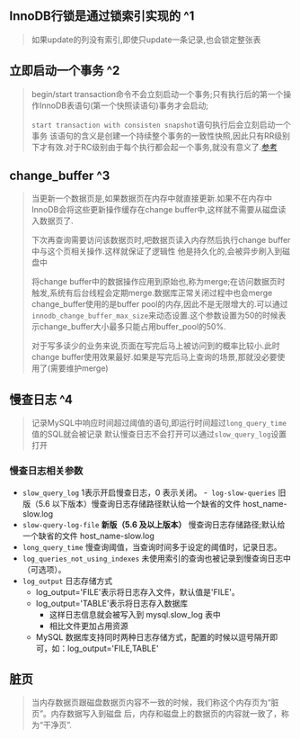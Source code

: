 ## InnoDB行锁是通过锁索引实现的 ^1
> 如果update的列没有索引,即使只update一条记录,也会锁定整张表

## 立即启动一个事务 ^2

> begin/start transaction命令不会立刻启动一个事务;只有执行后的第一个操作InnoDB表语句(第一个快照读语句)事务才会启动;
>
> `start transaction with consisten snapshot`语句执行后会立刻启动一个事务
> 该语句的含义是创建一个持续整个事务的一致性快照,因此只有RR级别下才有效.对于RC级别由于每个执行都会起一个事务,就没有意义了.[参考](08讲事务到底是隔离还是不隔离的.md#RR和RC是如何通过一致性读实现的)

## change_buffer ^3
> 当更新一个数据页是,如果数据页在内存中就直接更新.如果不在内存中InnoDB会将这些更新操作缓存在change buffer中,这样就不需要从磁盘读入数据页了.
> 
> 下次再查询需要访问该数据页时,吧数据页读入内存然后执行change buffer中与这个页相关操作.这样就保证了逻辑性
> 他是持久化的,会被异步刷入到磁盘中
> 
> 将change buffer中的数据操作应用到原始也,称为merge;在访问数据页时触发,系统有后台线程会定期merge.数据库正常关闭过程中也会merge
> change_buffer使用的是buffer pool的内存,因此不是无限增大的.可以通过`innodb_change_buffer_max_size`来动态设置.这个参数设置为50的时候表示change_buffer大小最多只能占用buffer_pool的50%.
> 
> 对于写多读少的业务来说,页面在写完后马上被访问到的概率比较小.此时change buffer使用效果最好.如果是写完后马上查询的场景,那就没必要使用了(需要维护merge)

## 慢查日志 ^4
> 记录MySQL中响应时间超过阈值的语句,即运行时间超过`long_query_time`值的SQL就会被记录
> 默认慢查日志不会打开可以通过`slow_query_log`设置打开

### 慢查日志相关参数
- `slow_query_log` 1表示开启慢查日志，0 表示关闭。
-` log-slow-queries` 旧版（5.6 以下版本）慢查询日志存储路径默认给一个缺省的文件 host_name-slow.log
- `slow-query-log-file` **新版（5.6 及以上版本）** 慢查询日志存储路径;默认给一个缺省的文件 host_name-slow.log
- `long_query_time` 慢查询阈值，当查询时间多于设定的阈值时，记录日志。
- `log_queries_not_using_indexes` 未使用索引的查询也被记录到慢查询日志中（可选项）。
- `log_output` 日志存储方式
	- log_output='FILE'表示将日志存入文件，默认值是'FILE'。
	- log_output='TABLE'表示将日志存入数据库
		- 这样日志信息就会被写入到 mysql.slow_log 表中
		- 相比文件更加占用资源
	- MySQL 数据库支持同时两种日志存储方式，配置的时候以逗号隔开即可，如：log_output='FILE,TABLE'

## 脏页
> 当内存数据页跟磁盘数据页内容不一致的时候，我们称这个内存页为“脏页”。内存数据写入到磁盘 后，内存和磁盘上的数据页的内容就一致了，称为“干净页”.